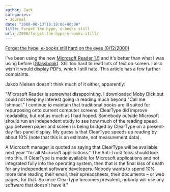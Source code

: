 ```yaml
---
author: Jack
categories:
- Journal
date: "2000-08-13T16:18:06+00:00"
title: Forget the hype, e-books still
url: /2000/forget-the-hype-e-books-still/
---
```


[Forget the hype, e-books still hard on the eyes (8/12/2000)][1]

I've been using the new [Microsoft Reader 1.5][2] and it's better than what I was using before ([Glassbook][3]). Still too hard to read lots of text on screen. I also wish it would display PDFs, which I still hate. This article has a few further complaints.
  


Jakob Nielsen doesn't think much of it either, apparently:

"Microsoft Reader is somewhat disappointing. I downloaded Moby Dick but could not keep my interest going in reading much beyond "Call me Ishmael." I continue to maintain that traditional books are ill suited for repurposing onto current computer screens. ClearType did improve readability, but not as much as I had hoped. Somebody outside Microsoft should run an independent study to see how much of the reading speed gap between paper and screen is being bridged by ClearType on a present-day flat-panel display. My guess is that ClearType speeds up reading by about 10% (note that this is an estimate, not measurement data).
  

  
A Microsoft manager is quoted as saying that ClearType will be available next year "for all Microsoft applications." The Anti-Trust folks should look into this. If ClearType is made available for Microsoft applications and not integrated fully into the operating system, then that is the final kiss of death for any independent software developers. Nobody wants to spend 10% more time reading their email, their spreadsheets, their documents &#8211; or web pages, for that. So once ClearType becomes prevalent, nobody will use any software that doesn't have it."

 [1]: http://www.mercurycenter.com/svtech/news/indepth/docs/ebook081300.htm
 [2]: http://www.microsoft.com/reader/ "go to the Reader page on Microsoft's site"
 [3]: http://www.glassbook.com/ "go to the Glassbook website"